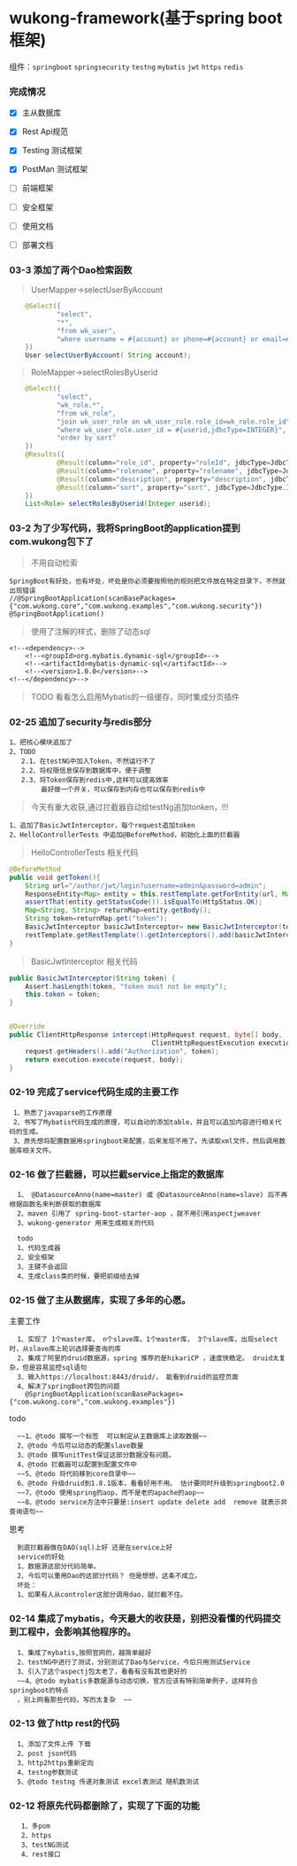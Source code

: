 wukong-framework(基于spring boot框架)
===


组件：`springboot` `springsecurity` `testng`  `mybatis` `jwt` `https` `redis`


### 完成情况
- [x] 主从数据库
- [x] Rest Api规范
- [x] Testing 测试框架
- [x] PostMan 测试框架
- [ ] 前端框架
- [ ] 安全框架
- [ ] 使用文档
- [ ] 部署文档


### 03-3 添加了两个Dao检索函数

> UserMapper->selectUserByAccount

```Java
    @Select({
            "select",
            "*",
            "from wk_user",
            "where username = #{account} or phone=#{account} or email=#{account}"
    })
    User selectUserByAccount( String account);
```

> RoleMapper->selectRolesByUserid

```Java
    @Select({
            "select",
            "wk_role.*",
            "from wk_role",
            "join wk_user_role on wk_user_role.role_id=wk_role.role_id",
            "where wk_user_role.user_id = #{userid,jdbcType=INTEGER}",
            "order by sort"
    })
    @Results({
            @Result(column="role_id", property="roleId", jdbcType=JdbcType.INTEGER, id=true),
            @Result(column="rolename", property="rolename", jdbcType=JdbcType.VARCHAR),
            @Result(column="description", property="description", jdbcType=JdbcType.VARCHAR),
            @Result(column="sort", property="sort", jdbcType=JdbcType.INTEGER)
    })
    List<Role> selectRolesByUserid(Integer userid);
```


### 03-2  为了少写代码，我将SpringBoot的application提到com.wukong包下了

> 不用自动检索
    
    SpringBoot有好处，也有坏处，坏处是你必须要按照他的规则把文件放在特定目录下，不然就出现错误
    //@SpringBootApplication(scanBasePackages={"com.wukong.core","com.wukong.examples","com.wukong.security"})
    @SpringBootApplication()


> 使用了注解的样式，删除了动态sql

    <!--<dependency>-->
        <!--<groupId>org.mybatis.dynamic-sql</groupId>-->
        <!--<artifactId>mybatis-dynamic-sql</artifactId>-->
        <!--<version>1.0.0</version>-->
    <!--</dependency>-->


> TODO 看看怎么启用Mybatis的一级缓存，同时集成分页插件

### 02-25 追加了security与redis部分
    
    1、把核心模块追加了
    2、TODO
       2.1、在testNG中加入Token，不然运行不了
       2.2、将权限信息保存到数据库中，便于调整
       2.3、将Token保存到redis中,这样可以提高效率
            最好做一个开关，可以保存到内存也可以保存到redis中
 
    
>今天有重大收获,通过拦截器自动给testNg追加tonken，!!!

    1、追加了BasicJwtInterceptor，每个request追加token
    2、HelloControllerTests 中追加@BeforeMethod，初始化上面的拦截器           
            
>HelloControllerTests 相关代码
        
```Java
@BeforeMethod
public void getToken(){
    String url="/author/jwt/login?username=admin&password=admin";
    ResponseEntity<Map> entity = this.restTemplate.getForEntity(url, Map.class);
    assertThat(entity.getStatusCode()).isEqualTo(HttpStatus.OK);
    Map<String, String> returnMap=entity.getBody();
    String token=returnMap.get("token");
    BasicJwtInterceptor basicJwtInterceptor= new BasicJwtInterceptor(token);
    restTemplate.getRestTemplate().getInterceptors().add(basicJwtInterceptor);
}
```    

>BasicJwtInterceptor 相关代码

```Java
public BasicJwtInterceptor(String token) {
    Assert.hasLength(token, "token must not be empty");
    this.token = token;
}


@Override
public ClientHttpResponse intercept(HttpRequest request, byte[] body,
                                    ClientHttpRequestExecution execution) throws IOException {
    request.getHeaders().add("Authorization", token);
    return execution.execute(request, body);
}
```
      
### 02-19 完成了service代码生成的主要工作
     
     1、熟悉了javaparse的工作原理
     2、书写了Mybatis代码生成的原理，可以自动的添加table，并且可以追加内容进行相关代码的生成。
     3、原先想将配置数据用springboot来配置，后来发现不用了。先读取xml文件，然后调用数据库相关文件。
 
 

 

### 02-16 做了拦截器，可以拦截service上指定的数据库

      1、 @DatasourceAnno(name=master) 或 @DatasourceAnno(name=slave) 后不再根据函数名来判断获取的数据库
      2、maven 引用了 spring-boot-starter-aop ，就不用引用aspectjweaver 
      3、wukong-generator 用来生成相关的代码
      
      todo
      1、代码生成器
      2、安全框架
      3、主键不会返回
      4、生成class类的时候，要把前缀给去掉



### 02-15 做了主从数据库，实现了多年的心愿。 

   主要工作
   
      1、实现了 1个master库， n个slave库。1个master库， 3个slave库，出现select时，从slave库上轮训选择要查询的库
      2、集成了阿里的druid数据源，spring 推荐的是hikariCP ，速度快稳定。 druid太复杂，但是容易监控sql语句
      3、输入https://localhost:8443/druid/， 能看到druid的监控页面
      4、解决了springBoot跨包的问题
        @SpringBootApplication(scanBasePackages={"com.wukong.core","com.wukong.examples"})
      
  
      
   todo 
   
      ~~1、@todo 撰写一个标签  可以制定从主数据库上读取数据~~
      2、@todo 今后可以动态的配置slave数量
      3、@todo 撰写unitTest保证这部分数据没有问题。
      4、@todo 拦截器可以配置到配置文件中
      ~~5、@todo 将代码移到core目录中~~
      6、@todo 升级druid到1.8.1版本，看看好用不用。 估计要同时升级到springboot2.0
      ~~7、@todo 使用spring的aop，而不是老的apache的aop~~
      ~~8、@todo service方法中只要是:insert update delete add  remove 就表示非查询语句~~
      
   思考      
      
      到底拦截器做在DAO(sql)上好 还是在service上好
      service的好处
      1、数据源这部分代码简单。
      2、今后可以重用Dao的这部分代码？ 但是想想，这条不成立。
      坏处：
      1、如果有人从controler这部分调用dao，就拦截不住。
 
 
### 02-14 集成了mybatis，今天最大的收获是，别把没看懂的代码提交到工程中，会影响其他程序的。

      1、集成了mybatis,按照官网的，越简单越好
      2、testNG中进行了测试，分别测试了Dao与Service，今后只用测试Service
      3、引入了这个aspectj包太老了，看看有没有其他更好的
      ~~4、@todo mybatis多数据源与动态切换，官方应该有特别简单例子，这样符合springboot的特点
      ，别上网看那些代码，写的太复杂  ~~     
 
 
 
### 02-13 做了http rest的代码 

      1、添加了文件上传 下载 
      2、post json代码  
      3、http2https重新定向  
      4、testng参数测试
      5、@todo testng 传递对象测试 excel表测试 随机数测试    
    
     
### 02-12 将原先代码都删除了，实现了下面的功能
 
       1、多pom
       2、https
       3、testNG测试
       4、rest接口    